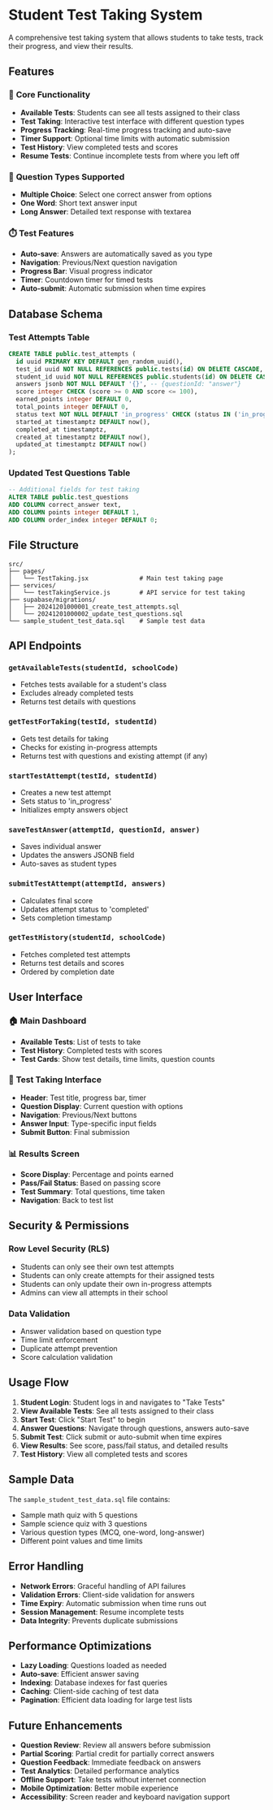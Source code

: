 # Student Test Taking System

A comprehensive test taking system that allows students to take tests, track their progress, and view their results.

## Features

### 🎯 **Core Functionality**
- **Available Tests**: Students can see all tests assigned to their class
- **Test Taking**: Interactive test interface with different question types
- **Progress Tracking**: Real-time progress tracking and auto-save
- **Timer Support**: Optional time limits with automatic submission
- **Test History**: View completed tests and scores
- **Resume Tests**: Continue incomplete tests from where you left off

### 📝 **Question Types Supported**
- **Multiple Choice**: Select one correct answer from options
- **One Word**: Short text answer input
- **Long Answer**: Detailed text response with textarea

### ⏱️ **Test Features**
- **Auto-save**: Answers are automatically saved as you type
- **Navigation**: Previous/Next question navigation
- **Progress Bar**: Visual progress indicator
- **Timer**: Countdown timer for timed tests
- **Auto-submit**: Automatic submission when time expires

## Database Schema

### Test Attempts Table
```sql
CREATE TABLE public.test_attempts (
  id uuid PRIMARY KEY DEFAULT gen_random_uuid(),
  test_id uuid NOT NULL REFERENCES public.tests(id) ON DELETE CASCADE,
  student_id uuid NOT NULL REFERENCES public.students(id) ON DELETE CASCADE,
  answers jsonb NOT NULL DEFAULT '{}', -- {questionId: "answer"}
  score integer CHECK (score >= 0 AND score <= 100),
  earned_points integer DEFAULT 0,
  total_points integer DEFAULT 0,
  status text NOT NULL DEFAULT 'in_progress' CHECK (status IN ('in_progress','completed','abandoned')),
  started_at timestamptz DEFAULT now(),
  completed_at timestamptz,
  created_at timestamptz DEFAULT now(),
  updated_at timestamptz DEFAULT now()
);
```

### Updated Test Questions Table
```sql
-- Additional fields for test taking
ALTER TABLE public.test_questions 
ADD COLUMN correct_answer text,
ADD COLUMN points integer DEFAULT 1,
ADD COLUMN order_index integer DEFAULT 0;
```

## File Structure

```
src/
├── pages/
│   └── TestTaking.jsx              # Main test taking page
├── services/
│   └── testTakingService.js        # API service for test taking
├── supabase/migrations/
│   ├── 20241201000001_create_test_attempts.sql
│   └── 20241201000002_update_test_questions.sql
└── sample_student_test_data.sql    # Sample test data
```

## API Endpoints

### `getAvailableTests(studentId, schoolCode)`
- Fetches tests available for a student's class
- Excludes already completed tests
- Returns test details with questions

### `getTestForTaking(testId, studentId)`
- Gets test details for taking
- Checks for existing in-progress attempts
- Returns test with questions and existing attempt (if any)

### `startTestAttempt(testId, studentId)`
- Creates a new test attempt
- Sets status to 'in_progress'
- Initializes empty answers object

### `saveTestAnswer(attemptId, questionId, answer)`
- Saves individual answer
- Updates the answers JSONB field
- Auto-saves as student types

### `submitTestAttempt(attemptId, answers)`
- Calculates final score
- Updates attempt status to 'completed'
- Sets completion timestamp

### `getTestHistory(studentId, schoolCode)`
- Fetches completed test attempts
- Returns test details and scores
- Ordered by completion date

## User Interface

### 🏠 **Main Dashboard**
- **Available Tests**: List of tests to take
- **Test History**: Completed tests with scores
- **Test Cards**: Show test details, time limits, question counts

### 📝 **Test Taking Interface**
- **Header**: Test title, progress bar, timer
- **Question Display**: Current question with options
- **Navigation**: Previous/Next buttons
- **Answer Input**: Type-specific input fields
- **Submit Button**: Final submission

### 📊 **Results Screen**
- **Score Display**: Percentage and points earned
- **Pass/Fail Status**: Based on passing score
- **Test Summary**: Total questions, time taken
- **Navigation**: Back to test list

## Security & Permissions

### Row Level Security (RLS)
- Students can only see their own test attempts
- Students can only create attempts for their assigned tests
- Students can only update their own in-progress attempts
- Admins can view all attempts in their school

### Data Validation
- Answer validation based on question type
- Time limit enforcement
- Duplicate attempt prevention
- Score calculation validation

## Usage Flow

1. **Student Login**: Student logs in and navigates to "Take Tests"
2. **View Available Tests**: See all tests assigned to their class
3. **Start Test**: Click "Start Test" to begin
4. **Answer Questions**: Navigate through questions, answers auto-save
5. **Submit Test**: Click submit or auto-submit when time expires
6. **View Results**: See score, pass/fail status, and detailed results
7. **Test History**: View all completed tests and scores

## Sample Data

The `sample_student_test_data.sql` file contains:
- Sample math quiz with 5 questions
- Sample science quiz with 3 questions
- Various question types (MCQ, one-word, long-answer)
- Different point values and time limits

## Error Handling

- **Network Errors**: Graceful handling of API failures
- **Validation Errors**: Client-side validation for answers
- **Time Expiry**: Automatic submission when time runs out
- **Session Management**: Resume incomplete tests
- **Data Integrity**: Prevents duplicate submissions

## Performance Optimizations

- **Lazy Loading**: Questions loaded as needed
- **Auto-save**: Efficient answer saving
- **Indexing**: Database indexes for fast queries
- **Caching**: Client-side caching of test data
- **Pagination**: Efficient data loading for large test lists

## Future Enhancements

- **Question Review**: Review all answers before submission
- **Partial Scoring**: Partial credit for partially correct answers
- **Question Feedback**: Immediate feedback on answers
- **Test Analytics**: Detailed performance analytics
- **Offline Support**: Take tests without internet connection
- **Mobile Optimization**: Better mobile experience
- **Accessibility**: Screen reader and keyboard navigation support
